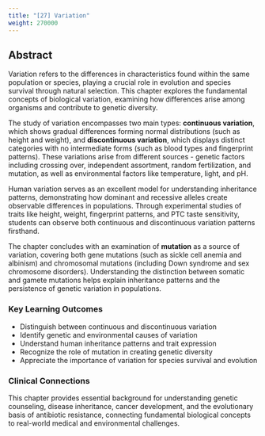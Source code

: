 ```yaml
---
title: "[27] Variation"
weight: 270000
---
```

## Abstract

Variation refers to the differences in characteristics found within the same population or species, playing a crucial role in evolution and species survival through natural selection. This chapter explores the fundamental concepts of biological variation, examining how differences arise among organisms and contribute to genetic diversity.

The study of variation encompasses two main types: **continuous variation**, which shows gradual differences forming normal distributions (such as height and weight), and **discontinuous variation**, which displays distinct categories with no intermediate forms (such as blood types and fingerprint patterns). These variations arise from different sources - genetic factors including crossing over, independent assortment, random fertilization, and mutation, as well as environmental factors like temperature, light, and pH.

Human variation serves as an excellent model for understanding inheritance patterns, demonstrating how dominant and recessive alleles create observable differences in populations. Through experimental studies of traits like height, weight, fingerprint patterns, and PTC taste sensitivity, students can observe both continuous and discontinuous variation patterns firsthand.

The chapter concludes with an examination of **mutation** as a source of variation, covering both gene mutations (such as sickle cell anemia and albinism) and chromosomal mutations (including Down syndrome and sex chromosome disorders). Understanding the distinction between somatic and gamete mutations helps explain inheritance patterns and the persistence of genetic variation in populations.

### Key Learning Outcomes
- Distinguish between continuous and discontinuous variation
- Identify genetic and environmental causes of variation  
- Understand human inheritance patterns and trait expression
- Recognize the role of mutation in creating genetic diversity
- Appreciate the importance of variation for species survival and evolution

### Clinical Connections
This chapter provides essential background for understanding genetic counseling, disease inheritance, cancer development, and the evolutionary basis of antibiotic resistance, connecting fundamental biological concepts to real-world medical and environmental challenges.